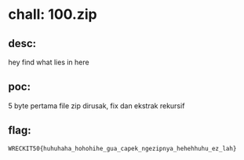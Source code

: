 # chall: 100.zip
## desc:
hey find what lies in here

## poc:
5 byte pertama file zip dirusak, fix dan ekstrak rekursif

## flag:
``` WRECKIT50{huhuhaha_hohohihe_gua_capek_ngezipnya_hehehhuhu_ez_lah} ```
